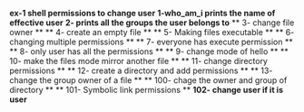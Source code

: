 **ex-1 shell permissions to change user**
**1-who_am_i prints the name of effective user**
**2- prints all the groups the user belongs to**
** 3- change file owner **
** 4- create an empty file **
** 5- Making files executable **
** 6- changing multiple permissions **
** 7- everyone has execute permission **
** 8- only user has all the permissions **
** 9- change mode of hello **
** 10- make the files mode mirror another file **
** 11- change directory permissions **
** 12- create a directory and add permissions **
** 13- change the group owner of a file **
** 100- chage the owner and group of directory **
** 101- Symbolic link permissions **
**102- change user if it is user**
